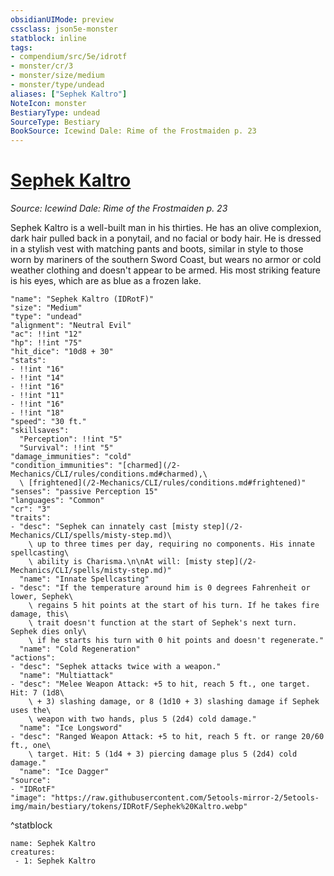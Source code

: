 ```yaml
---
obsidianUIMode: preview
cssclass: json5e-monster
statblock: inline
tags:
- compendium/src/5e/idrotf
- monster/cr/3
- monster/size/medium
- monster/type/undead
aliases: ["Sephek Kaltro"]
NoteIcon: monster
BestiaryType: undead
SourceType: Bestiary
BookSource: Icewind Dale: Rime of the Frostmaiden p. 23
---
```

# [Sephek Kaltro](2-Mechanics/CLI/bestiary/npc/sephek-kaltro-idrotf.md)
*Source: Icewind Dale: Rime of the Frostmaiden p. 23*  

Sephek Kaltro is a well-built man in his thirties. He has an olive complexion, dark hair pulled back in a ponytail, and no facial or body hair. He is dressed in a stylish vest with matching pants and boots, similar in style to those worn by mariners of the southern Sword Coast, but wears no armor or cold weather clothing and doesn't appear to be armed. His most striking feature is his eyes, which are as blue as a frozen lake.

```statblock
"name": "Sephek Kaltro (IDRotF)"
"size": "Medium"
"type": "undead"
"alignment": "Neutral Evil"
"ac": !!int "12"
"hp": !!int "75"
"hit_dice": "10d8 + 30"
"stats":
- !!int "16"
- !!int "14"
- !!int "16"
- !!int "11"
- !!int "16"
- !!int "18"
"speed": "30 ft."
"skillsaves":
  "Perception": !!int "5"
  "Survival": !!int "5"
"damage_immunities": "cold"
"condition_immunities": "[charmed](/2-Mechanics/CLI/rules/conditions.md#charmed),\
  \ [frightened](/2-Mechanics/CLI/rules/conditions.md#frightened)"
"senses": "passive Perception 15"
"languages": "Common"
"cr": "3"
"traits":
- "desc": "Sephek can innately cast [misty step](/2-Mechanics/CLI/spells/misty-step.md)\
    \ up to three times per day, requiring no components. His innate spellcasting\
    \ ability is Charisma.\n\nAt will: [misty step](/2-Mechanics/CLI/spells/misty-step.md)"
  "name": "Innate Spellcasting"
- "desc": "If the temperature around him is 0 degrees Fahrenheit or lower, Sephek\
    \ regains 5 hit points at the start of his turn. If he takes fire damage, this\
    \ trait doesn't function at the start of Sephek's next turn. Sephek dies only\
    \ if he starts his turn with 0 hit points and doesn't regenerate."
  "name": "Cold Regeneration"
"actions":
- "desc": "Sephek attacks twice with a weapon."
  "name": "Multiattack"
- "desc": "Melee Weapon Attack: +5 to hit, reach 5 ft., one target. Hit: 7 (1d8\
    \ + 3) slashing damage, or 8 (1d10 + 3) slashing damage if Sephek uses the\
    \ weapon with two hands, plus 5 (2d4) cold damage."
  "name": "Ice Longsword"
- "desc": "Ranged Weapon Attack: +5 to hit, reach 5 ft. or range 20/60 ft., one\
    \ target. Hit: 5 (1d4 + 3) piercing damage plus 5 (2d4) cold damage."
  "name": "Ice Dagger"
"source":
- "IDRotF"
"image": "https://raw.githubusercontent.com/5etools-mirror-2/5etools-img/main/bestiary/tokens/IDRotF/Sephek%20Kaltro.webp"
```
^statblock

```encounter-table
name: Sephek Kaltro
creatures:
 - 1: Sephek Kaltro
```